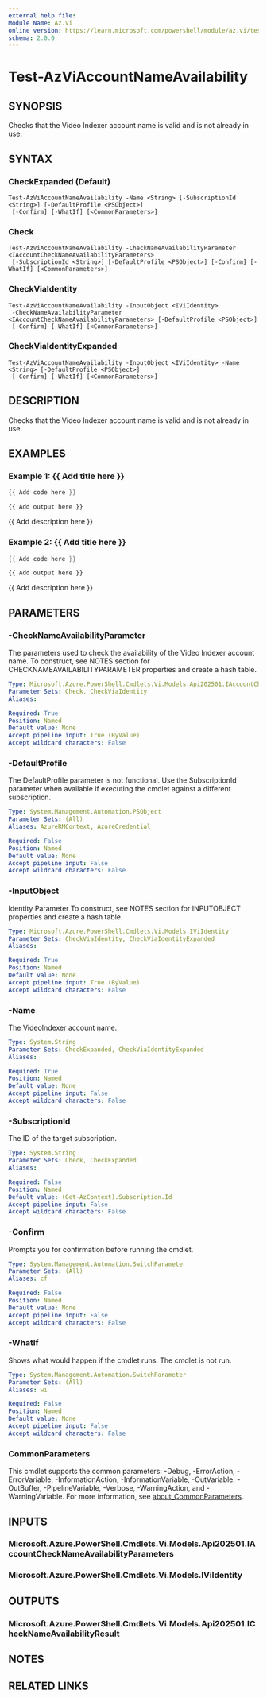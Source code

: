 ```yaml
---
external help file:
Module Name: Az.Vi
online version: https://learn.microsoft.com/powershell/module/az.vi/test-azviaccountnameavailability
schema: 2.0.0
---
```


# Test-AzViAccountNameAvailability

## SYNOPSIS
Checks that the Video Indexer account name is valid and is not already in use.

## SYNTAX

### CheckExpanded (Default)
```
Test-AzViAccountNameAvailability -Name <String> [-SubscriptionId <String>] [-DefaultProfile <PSObject>]
 [-Confirm] [-WhatIf] [<CommonParameters>]
```

### Check
```
Test-AzViAccountNameAvailability -CheckNameAvailabilityParameter <IAccountCheckNameAvailabilityParameters>
 [-SubscriptionId <String>] [-DefaultProfile <PSObject>] [-Confirm] [-WhatIf] [<CommonParameters>]
```

### CheckViaIdentity
```
Test-AzViAccountNameAvailability -InputObject <IViIdentity>
 -CheckNameAvailabilityParameter <IAccountCheckNameAvailabilityParameters> [-DefaultProfile <PSObject>]
 [-Confirm] [-WhatIf] [<CommonParameters>]
```

### CheckViaIdentityExpanded
```
Test-AzViAccountNameAvailability -InputObject <IViIdentity> -Name <String> [-DefaultProfile <PSObject>]
 [-Confirm] [-WhatIf] [<CommonParameters>]
```

## DESCRIPTION
Checks that the Video Indexer account name is valid and is not already in use.

## EXAMPLES

### Example 1: {{ Add title here }}
```powershell
{{ Add code here }}
```

```output
{{ Add output here }}
```

{{ Add description here }}

### Example 2: {{ Add title here }}
```powershell
{{ Add code here }}
```

```output
{{ Add output here }}
```

{{ Add description here }}

## PARAMETERS

### -CheckNameAvailabilityParameter
The parameters used to check the availability of the Video Indexer account name.
To construct, see NOTES section for CHECKNAMEAVAILABILITYPARAMETER properties and create a hash table.

```yaml
Type: Microsoft.Azure.PowerShell.Cmdlets.Vi.Models.Api202501.IAccountCheckNameAvailabilityParameters
Parameter Sets: Check, CheckViaIdentity
Aliases:

Required: True
Position: Named
Default value: None
Accept pipeline input: True (ByValue)
Accept wildcard characters: False
```

### -DefaultProfile
The DefaultProfile parameter is not functional.
Use the SubscriptionId parameter when available if executing the cmdlet against a different subscription.

```yaml
Type: System.Management.Automation.PSObject
Parameter Sets: (All)
Aliases: AzureRMContext, AzureCredential

Required: False
Position: Named
Default value: None
Accept pipeline input: False
Accept wildcard characters: False
```

### -InputObject
Identity Parameter
To construct, see NOTES section for INPUTOBJECT properties and create a hash table.

```yaml
Type: Microsoft.Azure.PowerShell.Cmdlets.Vi.Models.IViIdentity
Parameter Sets: CheckViaIdentity, CheckViaIdentityExpanded
Aliases:

Required: True
Position: Named
Default value: None
Accept pipeline input: True (ByValue)
Accept wildcard characters: False
```

### -Name
The VideoIndexer account name.

```yaml
Type: System.String
Parameter Sets: CheckExpanded, CheckViaIdentityExpanded
Aliases:

Required: True
Position: Named
Default value: None
Accept pipeline input: False
Accept wildcard characters: False
```

### -SubscriptionId
The ID of the target subscription.

```yaml
Type: System.String
Parameter Sets: Check, CheckExpanded
Aliases:

Required: False
Position: Named
Default value: (Get-AzContext).Subscription.Id
Accept pipeline input: False
Accept wildcard characters: False
```

### -Confirm
Prompts you for confirmation before running the cmdlet.

```yaml
Type: System.Management.Automation.SwitchParameter
Parameter Sets: (All)
Aliases: cf

Required: False
Position: Named
Default value: None
Accept pipeline input: False
Accept wildcard characters: False
```

### -WhatIf
Shows what would happen if the cmdlet runs.
The cmdlet is not run.

```yaml
Type: System.Management.Automation.SwitchParameter
Parameter Sets: (All)
Aliases: wi

Required: False
Position: Named
Default value: None
Accept pipeline input: False
Accept wildcard characters: False
```

### CommonParameters
This cmdlet supports the common parameters: -Debug, -ErrorAction, -ErrorVariable, -InformationAction, -InformationVariable, -OutVariable, -OutBuffer, -PipelineVariable, -Verbose, -WarningAction, and -WarningVariable. For more information, see [about_CommonParameters](http://go.microsoft.com/fwlink/?LinkID=113216).

## INPUTS

### Microsoft.Azure.PowerShell.Cmdlets.Vi.Models.Api202501.IAccountCheckNameAvailabilityParameters

### Microsoft.Azure.PowerShell.Cmdlets.Vi.Models.IViIdentity

## OUTPUTS

### Microsoft.Azure.PowerShell.Cmdlets.Vi.Models.Api202501.ICheckNameAvailabilityResult

## NOTES

## RELATED LINKS

